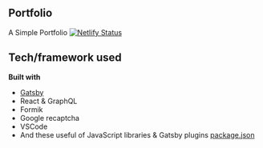 ## Portfolio

A Simple Portfolio [![Netlify Status](https://api.netlify.com/api/v1/badges/8978db02-3d1e-44e8-b98d-37cf3f79b24e/deploy-status)](https://app.netlify.com/sites/mouclepatrick/deploys)

## Tech/framework used

<b>Built with</b>

- [Gatsby](https://www.gatsbyjs.com/)
- React & GraphQL
- Formik
- Google recaptcha
- VSCode
- And these useful of JavaScript libraries & Gatsby plugins [package.json](package.json)
